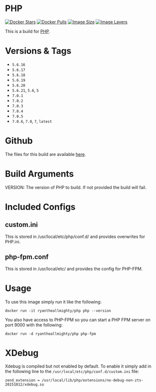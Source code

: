 # PHP
[![Docker Stars](https://img.shields.io/docker/stars/ryantheallmighty/php.svg?style=flat-square)](https://hub.docker.com/r/ryantheallmighty/php/) [![Docker Pulls](https://img.shields.io/docker/pulls/ryantheallmighty/php.svg?style=flat-square)](https://hub.docker.com/r/ryantheallmighty/php/) [![Image Size](https://img.shields.io/imagelayers/image-size/ryantheallmighty/php/latest.svg?style=flat-square)](https://imagelayers.io/?images=ryantheallmighty%2Fphp) [![Image Layers](https://img.shields.io/imagelayers/layers/ryantheallmighty/php/latest.svg?style=flat-square)](https://imagelayers.io/?images=ryantheallmighty%2Fphp)

This is a build for [PHP](http://php.net/).

# Versions & Tags
- `5.6.16`
- `5.6.17`
- `5.6.18`
- `5.6.19`
- `5.6.20`
- `5.6.21`, `5.6`, `5`
- `7.0.1`
- `7.0.2`
- `7.0.3`
- `7.0.4`
- `7.0.5`
- `7.0.6`, `7.0`, `7`, `latest`

# Github
The files for this build are available [here](https://github.com/RyanTheAllmighty/Dockerfiles/tree/master/php).

# Build Arguments
VERSION: The version of PHP to build. If not provided the build will fail.

# Included Configs
## custom.ini
This is stored in /usr/local/etc/php/conf.d/ and provides overwrites for PHP.ini.

## php-fpm.conf
This is stored in /usr/local/etc/ and provides the config for PHP-FPM.

# Usage
To use this image simply run it like the following:

```
docker run -it ryantheallmighty/php php --version
```

You also have access to PHP-FPM so you can start a PHP FPM server on port 9000 with the following:

```
docker run -d ryantheallmighty/php php-fpm
```

# XDebug
Xdebug is compiled but not enabled by default. To enable it simply add in the following line to the `/usr/local/etc/php/conf.d/custom.ini` file:

```
zend_extension = /usr/local/lib/php/extensions/no-debug-non-zts-20151012/xdebug.so
```